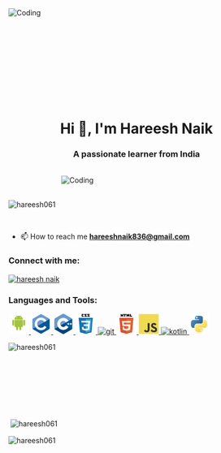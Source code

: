 
<img align="right" alt="Coding" width="1255"  height="220" src="https://img.freepik.com/free-vector/digital-coding-background-with-numbers-zero-one_1017-30363.jpg?w=1060&t=st=1658825050~exp=1658825650~hmac=40d647475a60e5942ac1c2df25ebe25abc7e1470ef85ca1f65288347eeac8409">

<br>
<br><br>
<br>
<br><br>
<br><br>
<br>
<h1 align="center">Hi 👋, I'm Hareesh Naik</h1>
<h3 align="center">A passionate learner from India</h3>
<br>
<img align="right" alt="Coding" width="400" src="https://content.techgig.com/thumb/msid-91685732,width-460,resizemode-4/Top-5-programming-languages-web-developers-must-use.jpg?16474">
<br><br>
<p align="left"> <img src="https://komarev.com/ghpvc/?username=hareesh061&label=Profile%20views&color=0e75b6&style=flat" alt="hareesh061" /> </p>

<p align="left"> <a href="https://twitter.com/" target="blank"><img src="https://img.shields.io/twitter/follow/?logo=twitter&style=for-the-badge" alt="" /></a> </p>

- 📫 How to reach me **hareeshnaik836@gmail.com**

<h3 align="left">Connect with me:</h3>
<p align="left">
<a href="https://www.linkedin.com/in/hareesh-naik-8985511b6" target="blank"><img align="center" src="https://raw.githubusercontent.com/rahuldkjain/github-profile-readme-generator/master/src/images/icons/Social/linked-in-alt.svg" alt="hareesh naik" height="30" width="40" /></a>
</p>

<h3 align="left">Languages and Tools:</h3>
<p align="left"> <a href="https://developer.android.com" target="_blank" rel="noreferrer"> <img src="https://raw.githubusercontent.com/devicons/devicon/master/icons/android/android-original-wordmark.svg" alt="android" width="40" height="40"/> </a> <a href="https://www.cprogramming.com/" target="_blank" rel="noreferrer"> <img src="https://raw.githubusercontent.com/devicons/devicon/master/icons/c/c-original.svg" alt="c" width="40" height="40"/> </a> <a href="https://www.w3schools.com/cpp/" target="_blank" rel="noreferrer"> <img src="https://raw.githubusercontent.com/devicons/devicon/master/icons/cplusplus/cplusplus-original.svg" alt="cplusplus" width="40" height="40"/> </a> <a href="https://www.w3schools.com/css/" target="_blank" rel="noreferrer"> <img src="https://raw.githubusercontent.com/devicons/devicon/master/icons/css3/css3-original-wordmark.svg" alt="css3" width="40" height="40"/> </a> <a href="https://git-scm.com/" target="_blank" rel="noreferrer"> <img src="https://www.vectorlogo.zone/logos/git-scm/git-scm-icon.svg" alt="git" width="40" height="40"/> </a> <a href="https://www.w3.org/html/" target="_blank" rel="noreferrer"> <img src="https://raw.githubusercontent.com/devicons/devicon/master/icons/html5/html5-original-wordmark.svg" alt="html5" width="40" height="40"/> </a> <a href="https://developer.mozilla.org/en-US/docs/Web/JavaScript" target="_blank" rel="noreferrer"> <img src="https://raw.githubusercontent.com/devicons/devicon/master/icons/javascript/javascript-original.svg" alt="javascript" width="40" height="40"/> </a> <a href="https://kotlinlang.org" target="_blank" rel="noreferrer"> <img src="https://www.vectorlogo.zone/logos/kotlinlang/kotlinlang-icon.svg" alt="kotlin" width="40" height="40"/> </a> <a href="https://www.python.org" target="_blank" rel="noreferrer"> <img src="https://raw.githubusercontent.com/devicons/devicon/master/icons/python/python-original.svg" alt="python" width="40" height="40"/> </a> </p>

<p><img align="left" src="https://github-readme-stats.vercel.app/api/top-langs?username=hareesh061&show_icons=true&locale=en&layout=compact" alt="hareesh061" /></p>
<br><br><br><br><br><br><br><br>
<p>&nbsp;<img align="center" src="https://github-readme-stats.vercel.app/api?username=hareesh061&show_icons=true&locale=en" alt="hareesh061" /></p>

<p><img align="center" src="https://github-readme-streak-stats.herokuapp.com/?user=hareesh061&" alt="hareesh061" /></p>
